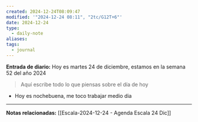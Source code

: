 ```yaml
---
created: 2024-12-24T08:09:47
modified: '"2024-12-24 08:11", "2tc/G12T+6"'
date: 2024-12-24
type:
  - daily-note
aliases: 
tags:
  - journal
---
```

**Entrada de diario:** 
Hoy es martes 24 de diciembre, estamos en la semana 52 del año 2024

> Aquí escribe todo lo que piensas sobre el día de hoy

- Hoy es nochebuena, me toco trabajar medio dia 

----
**Notas relacionadas:**
 [[Escala-2024-12-24 - Agenda Escala 24 Dic]]
 
